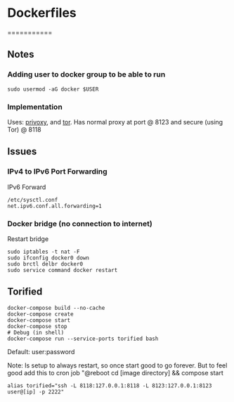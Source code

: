 # Dockerfiles
===========
## Notes

### Adding user to docker group to be able to run
```
sudo usermod -aG docker $USER
```

### Implementation

Uses: [privoxy](https://www.privoxy.org/), and [tor](https://www.torproject.org/).  Has normal proxy at port @ 8123 and secure (using Tor) @ 8118

## Issues

### IPv4 to IPv6 Port Forwarding
IPv6 Forward
```
/etc/sysctl.conf
net.ipv6.conf.all.forwarding=1
```
### Docker bridge (no connection to internet)
Restart bridge
```
sudo iptables -t nat -F
sudo ifconfig docker0 down
sudo brctl delbr docker0
sudo service command docker restart
```
## Torified
```
docker-compose build --no-cache
docker-compose create
docker-compose start
docker-compose stop
# Debug (in shell)
docker-compose run --service-ports torified bash
```
Default: user:password

Note:  Is setup to always restart, so once start good to go forever.  But to feel good add this to cron job "@reboot cd [image directory] && compose start

```
alias torified="ssh -L 8118:127.0.0.1:8118 -L 8123:127.0.0.1:8123 user@[ip] -p 2222"
```
